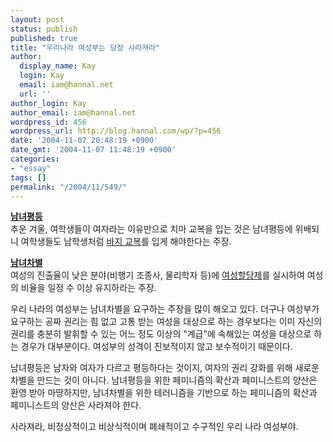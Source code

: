 ```yaml
---
layout: post
status: publish
published: true
title: "우리나라 여성부는 당장 사라져라"
author:
  display_name: Kay
  login: Kay
  email: iam@hannal.net
  url: ''
author_login: Kay
author_email: iam@hannal.net
wordpress_id: 456
wordpress_url: http://blog.hannal.com/wp/?p=456
date: '2004-11-07 20:48:19 +0900'
date_gmt: '2004-11-07 11:48:19 +0900'
categories:
- "essay"
tags: []
permalink: "/2004/11/549/"
---
```

<p><u><b>남녀평등</b></u><br />
추운 겨울, 여학생들이 여자라는 이유만으로 치마 교복을 입는 것은 남녀평등에 위배되니 여학생들도 남학생처럼 <a href="http://www.ocheon.ms.kr/rstone/tt/index.php?pl=15">바지 교복</a>를 입게 해야한다는 주장.</p>
<p><u><b>남녀차별</b></u><br />
여성의 진출율이 낮은 분야(비행기 조종사, 물리학자 등)에 <a href="http://blog.naver.com/nyhstyle/100002871866">여성할당제</a>를 실시하여 여성의 비율을 일정 수 이상 유지하라는 주장.</p>
<p>우리 나라의 여성부는 남녀차별을 요구하는 주장을 많이 해오고 있다. 더구나 여성부가 요구하는 공짜 권리는 힘 없고 고통 받는 여성을 대상으로 하는 경우보다는 이미 자신의 권리를 충분히 발휘할 수 있는 어느 정도 이상의 "계급"에 속해있는 여성을 대상으로 하는 경우가 대부분이다. 여성부의 성격이 진보적이지 않고 보수적이기 때문이다.</p>
<p>남녀평등은 남자와 여자가 다르고 평등하다는 것이지, 여자의 권리 강화를 위해 새로운 차별을 만드는 것이 아니다. 남녀평등을 위한 페미니즘의 확산과 페미니스트의 양산은 환영 받아 마땅하지만, 남녀차별을 위한 테러니즘을 기반으로 하는 페미니즘의 확산과 페미니스트의 양산은 사라져야 한다.</p>
<p>사라져라, 비정상적이고 비상식적이며 폐쇄적이고 수구적인 우리 나라 여성부야.</p>
